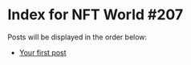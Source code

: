 # Index for NFT World #207
Posts will be displayed in the order below:

- [Your first post](./001-first.md)

